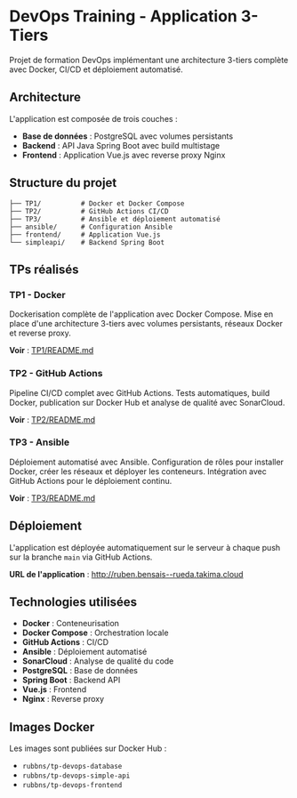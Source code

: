 # DevOps Training - Application 3-Tiers

Projet de formation DevOps implémentant une architecture 3-tiers complète avec Docker, CI/CD et déploiement automatisé.

## Architecture

L'application est composée de trois couches :

- **Base de données** : PostgreSQL avec volumes persistants
- **Backend** : API Java Spring Boot avec build multistage
- **Frontend** : Application Vue.js avec reverse proxy Nginx

## Structure du projet

```
├── TP1/          # Docker et Docker Compose
├── TP2/          # GitHub Actions CI/CD
├── TP3/          # Ansible et déploiement automatisé
├── ansible/      # Configuration Ansible
├── frontend/     # Application Vue.js
└── simpleapi/    # Backend Spring Boot
```

## TPs réalisés

### TP1 - Docker
Dockerisation complète de l'application avec Docker Compose. Mise en place d'une architecture 3-tiers avec volumes persistants, réseaux Docker et reverse proxy.

**Voir** : [TP1/README.md](TP1/README.md)

### TP2 - GitHub Actions
Pipeline CI/CD complet avec GitHub Actions. Tests automatiques, build Docker, publication sur Docker Hub et analyse de qualité avec SonarCloud.

**Voir** : [TP2/README.md](TP2/README.md)

### TP3 - Ansible
Déploiement automatisé avec Ansible. Configuration de rôles pour installer Docker, créer les réseaux et déployer les conteneurs. Intégration avec GitHub Actions pour le déploiement continu.

**Voir** : [TP3/README.md](TP3/README.md)

## Déploiement

L'application est déployée automatiquement sur le serveur à chaque push sur la branche `main` via GitHub Actions.

**URL de l'application** : http://ruben.bensais--rueda.takima.cloud

## Technologies utilisées

- **Docker** : Conteneurisation
- **Docker Compose** : Orchestration locale
- **GitHub Actions** : CI/CD
- **Ansible** : Déploiement automatisé
- **SonarCloud** : Analyse de qualité du code
- **PostgreSQL** : Base de données
- **Spring Boot** : Backend API
- **Vue.js** : Frontend
- **Nginx** : Reverse proxy

## Images Docker

Les images sont publiées sur Docker Hub :
- `rubbns/tp-devops-database`
- `rubbns/tp-devops-simple-api`
- `rubbns/tp-devops-frontend`